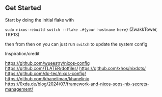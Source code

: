 ## Get Started

Start by doing the initial flake with

`sudo nixos-rebuild switch --flake .#{your hostname here}` (ZwakkTower, TKF13)

then from then on you can just run `switch` to update the system config

Inspiration/credit

https://github.com/wueestry/nixos-config
https://github.com/TLATER/dotfiles/
https://github.com/xhos/nixdots/
https://github.com/dc-tec/nixos-config/
https://github.com/khaneliman/khanelinix
https://0xda.de/blog/2024/07/framework-and-nixos-sops-nix-secrets-management/